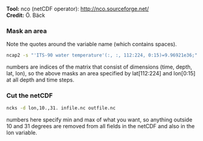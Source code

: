 **Tool:** nco (netCDF operator): http://nco.sourceforge.net/           
**Credit:** Ö. Bäck
 

### Mask an area 

Note the quotes around the variable name (which contains spaces).
```bash
ncap2 -s "'ITS-90 water temperature'(:, :, 112:224, 0:15)=9.96921e36;" infile.nc outfile.nc
```
numbers are indices of the matrix that consist of dimensions (time, depth, lat, lon), so the above masks an area specified by lat[112:224] and lon[0:15] at all depth and time steps.

### Cut the netCDF

```bash
ncks -d lon,10.,31. infile.nc outfile.nc
```
numbers here specify min and max of what you want, so anything outside 10 and 31 degrees are removed from all fields in the netCDF and also in the lon variable.
